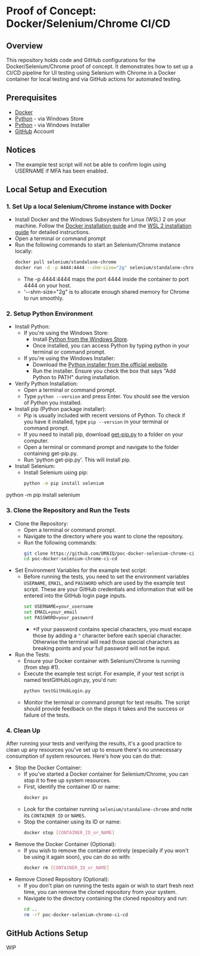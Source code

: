 # Proof of Concept: Docker/Selenium/Chrome CI/CD

## Overview
This repository holds code and GitHub configurations for the Docker/Selenium/Chrome proof of concept.
It demonstrates how to set up a CI/CD pipeline for UI testing using Selenium with Chrome in a Docker container for local testing and via GitHub actions for automated testing.

## Prerequisites
- [Docker](https://docs.docker.com/desktop/install/windows-install/)
- [Python](https://apps.microsoft.com/store/detail/python-312/9NCVDN91XZQP) - via Windows Store
- [Python](https://www.python.org/downloads/) - via Windows Installer
- [GitHub](https://github.com/) Account

## Notices
- The example test script will not be able to confirm login using USERNAME if MFA has been enabled.

## Local Setup and Execution

### 1. Set Up a local Selenium/Chrome instance with Docker
- Install Docker and the Windows Subsystem for Linux (WSL) 2 on your machine. Follow the [Docker installation guide](https://docs.docker.com/get-docker/) and the [WSL 2 installation guide](https://docs.microsoft.com/en-us/windows/wsl/install) for detailed instructions.
- Open a terminal or command prompt
- Run the following commands to start an Selenium/Chrome instance locally:
    ```sh
    docker pull selenium/standalone-chrome
    docker run -d -p 4444:4444 --shm-size="2g" selenium/standalone-chrome
    ```
    - The -p 4444:4444 maps the port 4444 inside the container to port 4444 on your host.
    - '--shm-size="2g" is to allocate enough shared memory for Chrome to run smoothly.

### 2. Setup Python Environment
- Install Python:
    - If you're using the Windows Store:
        - Install [Python from the Windows Store](https://apps.microsoft.com/store/detail/python-312/9NCVDN91XZQP).
        - Once installed, you can access Python by typing python in your terminal or command prompt.
    - If you're using the Windows Installer:
        - Download the [Python installer from the official website](https://www.python.org/downloads/).
        - Run the installer. Ensure you check the box that says "Add Python to PATH" during installation.
- Verify Python Installation:
    - Open a terminal or command prompt.
    - Type `python --version` and press Enter. You should see the version of Python you installed.
- Install pip (Python package installer):
    - Pip is usually included with recent versions of Python. To check if you have it installed, type `pip --version` in your terminal or command prompt.
    - If you need to install pip, download [get-pip.py](https://bootstrap.pypa.io/get-pip.py) to a folder on your computer.
    - Open a terminal or command prompt and navigate to the folder containing get-pip.py.
    - Run 'python get-pip.py'. This will install pip.
- Install Selenium:
    - Install Selenium using pip:
        ```sh
        python -m pip install selenium
        ```

python -m pip install selenium

### 3. Clone the Repository and Run the Tests
- Clone the Repository:
    - Open a terminal or command prompt.
    - Navigate to the directory where you want to clone the repository.
    - Run the following commands:
        ```sh
        git clone https://github.com/DMAIQ/poc-docker-selenium-chrome-ci-cd.git
        cd poc-docker-selenium-chrome-ci-cd
        ```
- Set Environment Variables for the example test script:
    - Before running the tests, you need to set the environment variables `USERNAME`, `EMAIL`, and `PASSWORD` which are used by the example test script. These are your GitHub credentials and information that will be entered into the GitHub login page inputs.
        ```sh
        set USERNAME=your_username
        set EMAIL=your_email
        set PASSWORD=your_password
        ```
        - *If your password contains special characters, you must escape those by adding a `^` character before each special character. Otherwise the terminal will read those special characters as breaking points and your full password will not be input.
- Run the Tests:
    - Ensure your Docker container with Selenium/Chrome is running (from step #1).
    - Execute the example test script. For example, if your test script is named testGitHubLogin.py, you'd run:
        ```sh
        python testGitHubLogin.py
        ```
    - Monitor the terminal or command prompt for test results. The script should provide feedback on the steps it takes and the success or failure of the tests.

### 4. Clean Up
After running your tests and verifying the results, it's a good practice to clean up any resources you've set up to ensure there's no unnecessary consumption of system resources. Here's how you can do that:
- Stop the Docker Container:
    - If you've started a Docker container for Selenium/Chrome, you can stop it to free up system resources.
    - First, identify the container ID or name:
        ```sh
        docker ps
        ```
    - Look for the container running `selenium/standalone-chrome` and note its `CONTAINER ID` or `NAMES`.
    - Stop the container using its ID or name:
        ```sh
        docker stop [CONTAINER_ID_or_NAME]
        ```
- Remove the Docker Container (Optional):
    - If you wish to remove the container entirely (especially if you won't be using it again soon), you can do so with:
        ```sh
        docker rm [CONTAINER_ID_or_NAME]
        ```
- Remove Cloned Repository (Optional):
    - If you don't plan on running the tests again or wish to start fresh next time, you can remove the cloned repository from your system.
    - Navigate to the directory containing the cloned repository and run:
        ```sh
        cd ..
        rm -rf poc-docker-selenium-chrome-ci-cd
        ```

## GitHub Actions Setup

WIP